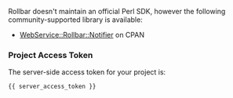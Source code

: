 Rollbar doesn't maintain an official Perl SDK, however the following
community-supported library is available:

* <a href="https://metacpan.org/pod/WebService::Rollbar::Notifier" target="_blank" rel="noopener">WebService::Rollbar::Notifier</a> on CPAN

### Project Access Token
The server-side access token for your project is:
```
{{ server_access_token }}
```
